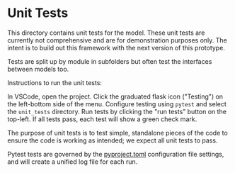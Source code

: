 # Unit Tests

This directory contains unit tests for the model. These unit tests are currently not comprehensive and are for demonstration purposes only. The intent is to build out this framework with the next version of this prototype.  

Tests are split up by module in subfolders but often test the interfaces between models too. 

Instructions to run the unit tests: 

In VSCode, open the project. Click the graduated flask icon ("Testing") on the left-bottom side of the menu. Configure testing using `pytest` and select the `unit_tests` directory. Run tests by clicking the "run tests" button on the top-left. If all tests pass, each test will show a green check mark. 

The purpose of unit tests is to test simple, standalone pieces of the code to ensure the code is working as intended; we expect all unit tests to pass. 

Pytest tests are governed by the [pyproject.toml](/pyproject.toml) configuration file settings, and will create a unified log file for each run.

